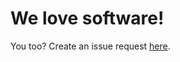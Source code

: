 # We love software!

You too? Create an issue request [here](https://github.com/we-love-software/we-love-software/issues/new).
